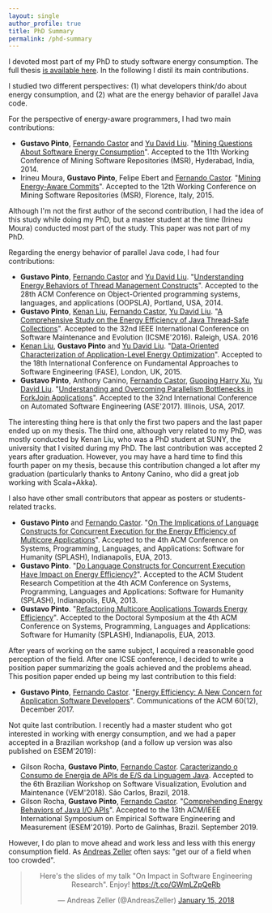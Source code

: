 ```yaml
---
layout: single
author_profile: true
title: PhD Summary
permalink: /phd-summary
---
```


I devoted most part of my PhD to study software energy consumption. The full thesis [is available here](http://gustavopinto.github.io/lost+found/thesis.pdf). In the following I distil its main contributions.

I studied two different perspectives: (1) what developers think/do about energy consumption, and (2) what are the energy behavior of parallel Java code.

For the perspective of energy-aware programmers, I had two main contributions:

- **Gustavo Pinto**, [Fernando Castor](https://sites.google.com/a/cin.ufpe.br/castor/) and [Yu David Liu](http://www.cs.binghamton.edu/~davidl/). "[Mining Questions About Software Energy Consumption](http://gustavopinto.github.io/lost+found/msr2014.pdf)". Accepted to the 11th Working Conference of Mining Software Repositories (MSR), Hyderabad, India, 2014.<br/>
- Irineu Moura, **Gustavo Pinto**, Felipe Ebert and [Fernando Castor](https://sites.google.com/a/cin.ufpe.br/castor/). "[Mining Energy-Aware Commits](http://gustavopinto.github.io/lost+found/msr2015.pdf)". Accepted to the 12th Working Conference on Mining Software Repositories (MSR), Florence, Italy, 2015.

Although I'm not the first author of the second contribution, I had the idea of this study while doing my PhD, but a master student at the time (Irineu Moura) conducted most part of the study. This paper was not part of my PhD.

Regarding the energy behavior of parallel Java code, I had four contributions:
- **Gustavo Pinto**, [Fernando Castor](https://sites.google.com/a/cin.ufpe.br/castor/) and [Yu David Liu](http://www.cs.binghamton.edu/~davidl/). "[Understanding Energy Behaviors of Thread Management Constructs](http://gustavopinto.github.io/lost+found/oopsla2014.pdf)". Accepted to the 28th ACM Conference on Object-Oriented programming systems, languages, and applications (OOPSLA), Portland, USA, 2014.<br/>
- **Gustavo Pinto**, [Kenan Liu](https://www.linkedin.com/pub/kenan-liu/40/855/29), [Fernando Castor](https://sites.google.com/a/cin.ufpe.br/castor/), [Yu David Liu](http://www.cs.binghamton.edu/~davidl/). "[A Comprehensive Study on the Energy Efficiency of Java Thread-Safe Collections](http://gustavopinto.github.io/lost+found/icsme2016.pdf)". Accepted to the 32nd IEEE International Conference on Software Maintenance and Evolution (ICSME'2016). Raleigh, USA. 2016
- [Kenan Liu](https://www.linkedin.com/pub/kenan-liu/40/855/29), **Gustavo Pinto** and [Yu David Liu](http://www.cs.binghamton.edu/~davidl/). "[Data-Oriented Characterization of Application-Level Energy Optimization](http://gustavopinto.github.io/lost+found/fase2015.pdf)". Accepted to the 18th International Conference on Fundamental Approaches to Software Engineering (FASE), London, UK, 2015.
- **Gustavo Pinto**, Anthony Canino, [Fernando Castor](https://sites.google.com/a/cin.ufpe.br/castor/), [Guoqing Harry Xu](http://www.ics.uci.edu/~guoqingx/), [Yu David Liu](http://www.cs.binghamton.edu/~davidl/). "[Understanding and Overcoming Parallelism Bottlenecks in ForkJoin Applications](http://gustavopinto.github.io/lost+found/ase2017.pdf)". Accepted to the 32nd International Conference on Automated Software Engineering (ASE'2017). Illinois, USA, 2017.

The interesting thing here is that only the first two papers and the last paper ended up on my thesis. The third one, although very related to my PhD, was mostly conducted by Kenan Liu, who was a PhD student at SUNY, the university that I visited during my PhD. The last contribution was accepted 2 years after graduation. However, you may have a hard time to find this fourth paper on my thesis, because this contribution changed a lot after my graduation (particularly thanks to Antony Canino, who did a great job working with Scala+Akka).

I also have other small contributors that appear as posters or students-related tracks.

- **Gustavo Pinto** and [Fernando Castor](https://sites.google.com/a/cin.ufpe.br/castor/). "[On The Implications of Language Constructs for Concurrent Execution for the Energy Efficiency of Multicore Applications]((http://gustavopinto.github.io/lost+found/splash-poster2013.pdf))". Accepted to the 4th ACM Conference on Systems, Programming, Languages, and Applications: Software for Humanity (SPLASH), Indianapolis, EUA, 2013.
- **Gustavo Pinto**. "[Do Language Constructs for Concurrent Execution Have Impact on Energy Efficiency?](http://gustavopinto.github.io/lost+found/splash-acm-src2013.pdf)". Accepted to the ACM Student Research Competition at the 4th ACM Conference on Systems, Programming, Languages and Applications: Software for Humanity (SPLASH), Indianapolis, EUA, 2013.
- **Gustavo Pinto**. "[Refactoring Multicore Applications Towards Energy Efficiency](http://gustavopinto.github.io/lost+found/splash-doc-symp2013.pdf)". Accepted to the Doctoral Symposium at the 4th ACM Conference on Systems, Programming, Languages and Applications: Software for Humanity (SPLASH), Indianapolis, EUA, 2013.

After years of working on the same subject, I acquired a reasonable good perception of the field. After one ICSE conference, I decided to write a position paper summarizing the goals achieved and the problems ahead. This position paper ended up being my last contribution to this field:

- **Gustavo Pinto**, [Fernando Castor](https://sites.google.com/a/cin.ufpe.br/castor/). "[Energy Efficiency: A New Concern for Application Software Developers](http://gustavopinto.github.io/lost+found/cacm2017.pdf)". Communications of the ACM 60(12), December 2017.<br/>

Not quite last contribution. I recently had a master student who got interested in working with energy consumption, and we had a paper accepted in a Brazilian workshop (and a follow up version was also published on ESEM'2019):

- Gilson Rocha, **Gustavo Pinto**, [Fernando Castor](https://sites.google.com/a/cin.ufpe.br/castor/). [Caracterizando o Consumo de Energia de APIs de E/S da Linguagem Java](http://gustavopinto.github.io/lost+found/vem2018.pdf). Accepted to the 6th Brazilian Workshop on Software Visualization, Evolution and Maintenance (VEM'2018). São Carlos, Brazil, 2018.
- Gilson Rocha, **Gustavo Pinto**, [Fernando Castor](https://sites.google.com/a/cin.ufpe.br/castor/). "[Comprehending Energy Behaviors of Java I/O APIs](http://gustavopinto.github.io/lost+found/esem2019c.pdf)". Accepted to the 13th ACM/IEEE International Symposium on Empirical Software Engineering and Measurement (ESEM'2019). Porto de Galinhas, Brazil. September 2019.

However, I do plan to move ahead and work less and less with this energy consumption field. As [Andreas Zeller](http://andreas-zeller.blogspot.com.br/) often says: "get our of a field when too crowded".

<center>
<blockquote class="twitter-tweet" data-lang="en"><p lang="en" dir="ltr">Here&#39;s the slides of my talk &quot;On Impact in Software Engineering Research&quot;.  Enjoy! <a href="https://t.co/GWmLZpQeRb">https://t.co/GWmLZpQeRb</a></p>&mdash; Andreas Zeller (@AndreasZeller) <a href="https://twitter.com/AndreasZeller/status/952851846284087296?ref_src=twsrc%5Etfw">January 15, 2018</a></blockquote>
<script async src="https://platform.twitter.com/widgets.js" charset="utf-8"></script>
</center>
